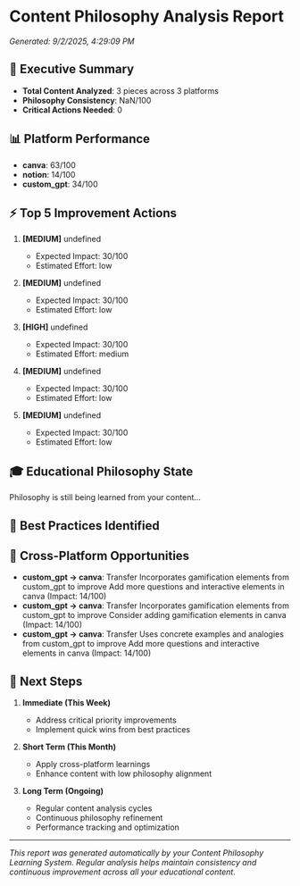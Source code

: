 # Content Philosophy Analysis Report

*Generated: 9/2/2025, 4:29:09 PM*

## 🎯 Executive Summary

- **Total Content Analyzed**: 3 pieces across 3 platforms
- **Philosophy Consistency**: NaN/100
- **Critical Actions Needed**: 0

## 📊 Platform Performance

- **canva**: 63/100
- **notion**: 14/100
- **custom_gpt**: 34/100

## ⚡ Top 5 Improvement Actions

1. **[MEDIUM]** undefined
   - Expected Impact: 30/100
   - Estimated Effort: low

2. **[MEDIUM]** undefined
   - Expected Impact: 30/100
   - Estimated Effort: low

3. **[HIGH]** undefined
   - Expected Impact: 30/100
   - Estimated Effort: medium

4. **[MEDIUM]** undefined
   - Expected Impact: 30/100
   - Estimated Effort: low

5. **[MEDIUM]** undefined
   - Expected Impact: 30/100
   - Estimated Effort: low

## 🎓 Educational Philosophy State

Philosophy is still being learned from your content...

## 🌟 Best Practices Identified



## 🔄 Cross-Platform Opportunities

- **custom_gpt → canva**: Transfer Incorporates gamification elements from custom_gpt to improve Add more questions and interactive elements in canva (Impact: 14/100)
- **custom_gpt → canva**: Transfer Incorporates gamification elements from custom_gpt to improve Consider adding gamification elements in canva (Impact: 14/100)
- **custom_gpt → canva**: Transfer Uses concrete examples and analogies from custom_gpt to improve Add more questions and interactive elements in canva (Impact: 14/100)

## 🎯 Next Steps

1. **Immediate (This Week)**
   - Address critical priority improvements
   - Implement quick wins from best practices

2. **Short Term (This Month)**
   - Apply cross-platform learnings
   - Enhance content with low philosophy alignment

3. **Long Term (Ongoing)**
   - Regular content analysis cycles
   - Continuous philosophy refinement
   - Performance tracking and optimization

---

*This report was generated automatically by your Content Philosophy Learning System. Regular analysis helps maintain consistency and continuous improvement across all your educational content.*
